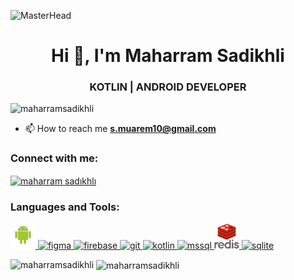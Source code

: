 ![MasterHead](https://github.com/MaharramSadikhli/MaharramSadikhli/assets/104587536/de1718ad-6e17-4790-995b-22293fbb4943)


<h1 align="center">Hi 👋, I'm Maharram Sadikhli</h1>
<h3 align="center">KOTLIN | ANDROID DEVELOPER</h3>

<p align="left"> <img src="https://komarev.com/ghpvc/?username=maharramsadikhli&label=Profile%20views&color=0e75b6&style=flat" alt="maharramsadikhli" /> </p>

- 📫 How to reach me **s.muarem10@gmail.com**

<h3 align="left">Connect with me:</h3>
<p align="left">
<a href="https://linkedin.com/in/maharram sadıkhlı" target="blank"><img align="center" src="https://raw.githubusercontent.com/rahuldkjain/github-profile-readme-generator/master/src/images/icons/Social/linked-in-alt.svg" alt="maharram sadıkhlı" height="30" width="40" /></a>
</p>

<h3 align="left">Languages and Tools:</h3>
<p align="left"> <a href="https://developer.android.com" target="_blank" rel="noreferrer"> <img src="https://raw.githubusercontent.com/devicons/devicon/master/icons/android/android-original-wordmark.svg" alt="android" width="40" height="40"/> </a> <a href="https://www.figma.com/" target="_blank" rel="noreferrer"> <img src="https://www.vectorlogo.zone/logos/figma/figma-icon.svg" alt="figma" width="40" height="40"/> </a> <a href="https://firebase.google.com/" target="_blank" rel="noreferrer"> <img src="https://www.vectorlogo.zone/logos/firebase/firebase-icon.svg" alt="firebase" width="40" height="40"/> </a> <a href="https://git-scm.com/" target="_blank" rel="noreferrer"> <img src="https://www.vectorlogo.zone/logos/git-scm/git-scm-icon.svg" alt="git" width="40" height="40"/> </a> <a href="https://kotlinlang.org" target="_blank" rel="noreferrer"> <img src="https://www.vectorlogo.zone/logos/kotlinlang/kotlinlang-icon.svg" alt="kotlin" width="40" height="40"/> </a> <a href="https://www.microsoft.com/en-us/sql-server" target="_blank" rel="noreferrer"> <img src="https://www.svgrepo.com/show/303229/microsoft-sql-server-logo.svg" alt="mssql" width="40" height="40"/> </a> <a href="https://redis.io" target="_blank" rel="noreferrer"> <img src="https://raw.githubusercontent.com/devicons/devicon/master/icons/redis/redis-original-wordmark.svg" alt="redis" width="40" height="40"/> </a> <a href="https://www.sqlite.org/" target="_blank" rel="noreferrer"> <img src="https://www.vectorlogo.zone/logos/sqlite/sqlite-icon.svg" alt="sqlite" width="40" height="40"/> </a> </p>

<p><img align="left" src="https://github-readme-stats.vercel.app/api/top-langs?username=maharramsadikhli&show_icons=true&locale=en&layout=compact" alt="maharramsadikhli" /></p>

<p>&nbsp;<img align="center" src="https://github-readme-stats.vercel.app/api?username=maharramsadikhli&show_icons=true&locale=en" alt="maharramsadikhli" /></p>
